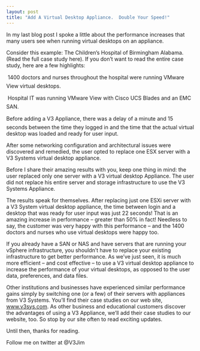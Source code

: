 ```yaml
---
layout: post
title: "Add A Virtual Desktop Appliance.  Double Your Speed!"
---
```


In my last blog post I spoke a little about the performance increases that many users see when running virtual desktops on an appliance.

Consider this example:  The Children’s Hospital of Birmingham Alabama.  (Read the full case study here). If you don’t want to read the entire case study, here are a few highlights:

 1400 doctors and nurses throughout the hospital were running VMware View virtual desktops.

 Hospital IT was running VMware View with Cisco UCS Blades and an EMC SAN.

Before adding a V3 Appliance, there was a delay of a minute and 15 seconds between the time they logged in and the time that the actual virtual desktop was loaded and ready for user input.

After some networking configuration and architectural issues were discovered and remedied, the user opted to replace one ESX server with a V3 Systems virtual desktop appliance. 

Before I share their amazing results with you, keep one thing in mind:  the user replaced only one server with a V3 virtual desktop Appliance.  The user did not replace his entire server and storage infrastructure to use the V3 Systems Appliance.

The results speak for themselves. After replacing just one ESXi server with a V3 System virtual desktop appliance, the time between login and a desktop that was ready for user input was just 22 seconds! That is an amazing increase in performance – greater than 50% in fact!  Needless to say, the customer was very happy with this performance – and the 1400 doctors and nurses who use virtual desktops were happy too.

If you already have a SAN or NAS and have servers that are running your vSphere infrastructure, you shouldn’t have to replace your existing infrastructure to get better performance. As we’ve just seen, it is much more efficient – and cost effective – to use a V3 virtual desktop appliance to increase the performance of your virtual desktops, as opposed to the user data, preferences, and data files.

Other institutions and businesses have experienced similar performance gains simply by switching one (or a few) of their servers with appliances from V3 Systems. You’ll find their case studies on our web site, www.v3sys.com. As other business and educational customers discover the advantages of using a V3 Appliance, we’ll add their case studies to our website, too. So stop by our site often to read exciting updates.

Until then, thanks for reading.

Follow me on twitter at @V3Jim



